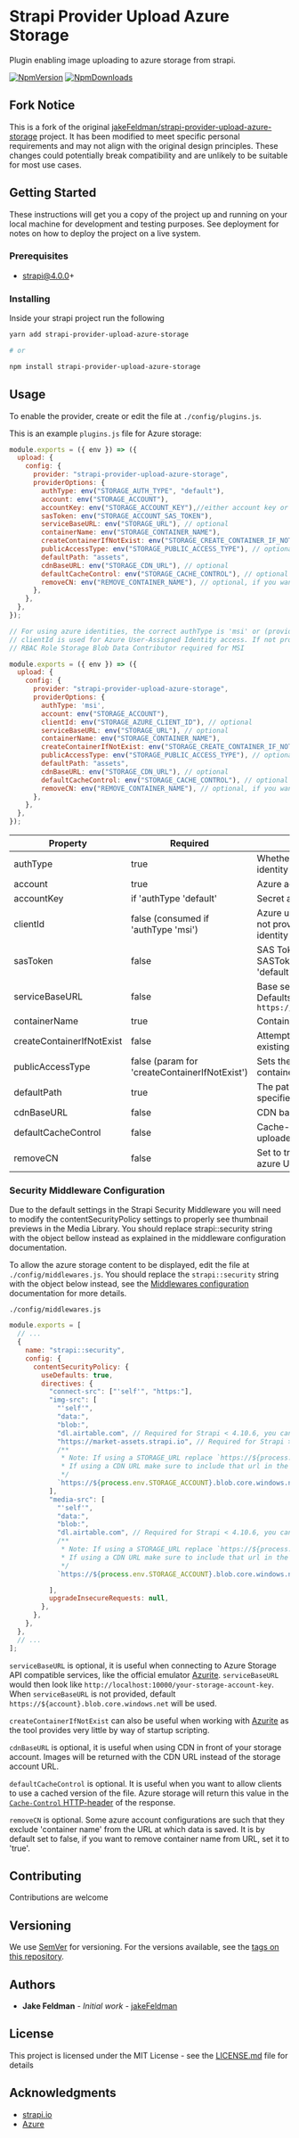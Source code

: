 # Strapi Provider Upload Azure Storage

Plugin enabling image uploading to azure storage from strapi.

[![NpmVersion](https://img.shields.io/npm/v/@allyusd/strapi-provider-upload-azure-storage.svg)](https://www.npmjs.com/package/@allyusd/strapi-provider-upload-azure-storage) [![NpmDownloads](https://img.shields.io/npm/dt/@allyusd/strapi-provider-upload-azure-storage.svg)](https://www.npmjs.com/package/@allyusd/strapi-provider-upload-azure-storage)

## Fork Notice

This is a fork of the original [jakeFeldman/strapi-provider-upload-azure-storage](https://github.com/jakeFeldman/strapi-provider-upload-azure-storage) project. It has been modified to meet specific personal requirements and may not align with the original design principles. These changes could potentially break compatibility and are unlikely to be suitable for most use cases.

## Getting Started

These instructions will get you a copy of the project up and running on your local machine for development and testing purposes. See deployment for notes on how to deploy the project on a live system.

### Prerequisites

- strapi@4.0.0+

### Installing

Inside your strapi project run the following

```sh
yarn add strapi-provider-upload-azure-storage

# or

npm install strapi-provider-upload-azure-storage
```

## Usage

To enable the provider, create or edit the file at `./config/plugins.js`.

This is an example `plugins.js` file for Azure storage:

```js
module.exports = ({ env }) => ({
  upload: {
    config: {
      provider: "strapi-provider-upload-azure-storage",
      providerOptions: {
        authType: env("STORAGE_AUTH_TYPE", "default"),
        account: env("STORAGE_ACCOUNT"),
        accountKey: env("STORAGE_ACCOUNT_KEY"),//either account key or sas token is enough to make authentication 
        sasToken: env("STORAGE_ACCOUNT_SAS_TOKEN"),
        serviceBaseURL: env("STORAGE_URL"), // optional
        containerName: env("STORAGE_CONTAINER_NAME"),
        createContainerIfNotExist: env("STORAGE_CREATE_CONTAINER_IF_NOT_EXIST", 'false'), // optional
        publicAccessType: env("STORAGE_PUBLIC_ACCESS_TYPE"), // optional ('blob' | 'container')
        defaultPath: "assets",
        cdnBaseURL: env("STORAGE_CDN_URL"), // optional
        defaultCacheControl: env("STORAGE_CACHE_CONTROL"), // optional
        removeCN: env("REMOVE_CONTAINER_NAME"), // optional, if you want to remove container name from the URL 
      },
    },
  },
});

// For using azure identities, the correct authType is 'msi' or (provide it in the environment variable)
// clientId is used for Azure User-Assigned Identity access. If not provided, system-assigned managed identity is used instead
// RBAC Role Storage Blob Data Contributor required for MSI   

module.exports = ({ env }) => ({
  upload: {
    config: {
      provider: "strapi-provider-upload-azure-storage",
      providerOptions: {
        authType: 'msi',
        account: env("STORAGE_ACCOUNT"),
        clientId: env("STORAGE_AZURE_CLIENT_ID"), // optional
        serviceBaseURL: env("STORAGE_URL"), // optional
        containerName: env("STORAGE_CONTAINER_NAME"),
        createContainerIfNotExist: env("STORAGE_CREATE_CONTAINER_IF_NOT_EXIST", 'false'), // optional
        publicAccessType: env("STORAGE_PUBLIC_ACCESS_TYPE"), // optional ('blob' | 'container')
        defaultPath: "assets",
        cdnBaseURL: env("STORAGE_CDN_URL"), // optional
        defaultCacheControl: env("STORAGE_CACHE_CONTROL"), // optional
        removeCN: env("REMOVE_CONTAINER_NAME"), // optional, if you want to remove container name from the URL 
      },
    },
  },
});

```

| Property                  | Required                                      | Description                                                                                           |
| ------------------------- | --------------------------------------------- | ------------------------------------------------------------------------------------------------------|
| authType                  | true                                          | Whether to use a SAS key ("default") or an identity ("msi")                                           |
| account                   | true                                          | Azure account name                                                                                    |
| accountKey                | if 'authType 'default'                        | Secret access key                                                                                     |
| clientId                  | false (consumed if 'authType 'msi')           | Azure user-assigned identity client ID. If not provided, system-assigned managed identity ID is used  |
| sasToken                  | false                                         | SAS Token, either accountKey or SASToken is required if 'authType is 'default'                        |
| serviceBaseURL            | false                                         | Base service URL to be used, optional. Defaults to `https://${account}.blob.core.windows.net`         |
| containerName             | true                                          | Container name                                                                                        |
| createContainerIfNotExist | false                                         | Attempts to create the container if not existing. Must be one of 'true' or any string                 |
| publicAccessType          | false (param for 'createContainerIfNotExist') | Sets the public access of a newly created container to one of 'blob' or 'container'                   |
| defaultPath               | true                                          | The path to use when there is none being specified. Defaults to `assets`                              |
| cdnBaseURL                | false                                         | CDN base url                                                                                          |
| defaultCacheControl       | false                                         | Cache-Control header value for all uploaded files                                                     |
| removeCN                  | false                                         | Set to true, to remove container name from azure URL                                                  |


### Security Middleware Configuration

Due to the default settings in the Strapi Security Middleware you will need to modify the contentSecurityPolicy settings to properly see thumbnail previews in the Media Library. You should replace strapi::security string with the object bellow instead as explained in the middleware configuration documentation.

To allow the azure storage content to be displayed, edit the file at `./config/middlewares.js`.
You should replace the `strapi::security` string with the object below instead, see the [Middlewares configuration](https://docs.strapi.io/developer-docs/latest/setup-deployment-guides/configurations/required/middlewares.html) documentation for more details.

`./config/middlewares.js`

```js
module.exports = [
  // ...
  {
    name: "strapi::security",
    config: {
      contentSecurityPolicy: {
        useDefaults: true,
        directives: {
          "connect-src": ["'self'", "https:"],
          "img-src": [
            "'self'",
            "data:",
            "blob:",
            "dl.airtable.com", // Required for Strapi < 4.10.6, you can remove it otherwise
            "https://market-assets.strapi.io", // Required for Strapi >= 4.10.6, you can remove it otherwise
            /**
             * Note: If using a STORAGE_URL replace `https://${process.env.STORAGE_ACCOUNT}.blob.core.windows.net` w/ process.env.STORAGE_URL
             * If using a CDN URL make sure to include that url in the CSP headers process.env.STORAGE_CDN_URL
             */
            `https://${process.env.STORAGE_ACCOUNT}.blob.core.windows.net`,
          ],
          "media-src": [
            "'self'",
            "data:",
            "blob:",
            "dl.airtable.com", // Required for Strapi < 4.10.6, you can remove it otherwise
            /**
             * Note: If using a STORAGE_URL replace `https://${process.env.STORAGE_ACCOUNT}.blob.core.windows.net` w/ process.env.STORAGE_URL
             * If using a CDN URL make sure to include that url in the CSP headers process.env.STORAGE_CDN_URL
             */
            `https://${process.env.STORAGE_ACCOUNT}.blob.core.windows.net`,

          ],
          upgradeInsecureRequests: null,
        },
      },
    },
  },
  // ...
];
```

`serviceBaseURL` is optional, it is useful when connecting to Azure Storage API compatible services, like the official emulator [Azurite](https://github.com/Azure/Azurite/). `serviceBaseURL` would then look like `http://localhost:10000/your-storage-account-key`.  
When `serviceBaseURL` is not provided, default `https://${account}.blob.core.windows.net` will be used.

`createContainerIfNotExist` can also be useful when working with [Azurite](https://github.com/Azure/Azurite/) as the tool provides very little by way of startup scripting.

`cdnBaseURL` is optional, it is useful when using CDN in front of your storage account. Images will be returned with the CDN URL instead of the storage account URL.

`defaultCacheControl` is optional. It is useful when you want to allow clients to use a cached version of the file. Azure storage will return this value in the [`Cache-Control` HTTP-header](https://developer.mozilla.org/en-US/docs/Web/HTTP/Headers/Cache-Control?retiredLocale=de) of the response. 

`removeCN` is optional. Some azure account configurations are such that they exclude 'container name' from the URL at which data is saved. It is by default set to false, if you want to remove container name from URL, set it to 'true'.

## Contributing

Contributions are welcome

## Versioning

We use [SemVer](http://semver.org/) for versioning. For the versions available, see the [tags on this repository](https://github.com/jakeFeldman/strapi-provider-upload-azure-storage/releases).

## Authors

* **Jake Feldman** - *Initial work* - [jakeFeldman](https://github.com/jakeFeldman)

## License

This project is licensed under the MIT License - see the [LICENSE.md](LICENSE.md) file for details

## Acknowledgments

* [strapi.io](http://strapi.io)
* [Azure](https://azure.microsoft.com/)
